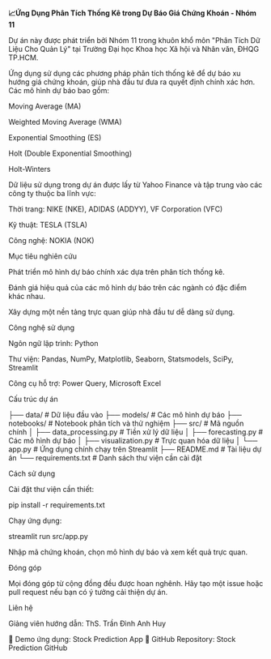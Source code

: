 **📈Ứng Dụng Phân Tích Thống Kê trong Dự Báo Giá Chứng Khoán - Nhóm 11**

Dự án này được phát triển bởi Nhóm 11 trong khuôn khổ môn "Phân Tích Dữ Liệu Cho Quản Lý" tại Trường Đại học Khoa học Xã hội và Nhân văn, ĐHQG TP.HCM.

Ứng dụng sử dụng các phương pháp phân tích thống kê để dự báo xu hướng giá chứng khoán, giúp nhà đầu tư đưa ra quyết định chính xác hơn. Các mô hình dự báo bao gồm:

Moving Average (MA)

Weighted Moving Average (WMA)

Exponential Smoothing (ES)

Holt (Double Exponential Smoothing)

Holt-Winters

Dữ liệu sử dụng trong dự án được lấy từ Yahoo Finance và tập trung vào các công ty thuộc ba lĩnh vực:

Thời trang: NIKE (NKE), ADIDAS (ADDYY), VF Corporation (VFC)

Kỹ thuật: TESLA (TSLA)

Công nghệ: NOKIA (NOK)

Mục tiêu nghiên cứu

Phát triển mô hình dự báo chính xác dựa trên phân tích thống kê.

Đánh giá hiệu quả của các mô hình dự báo trên các ngành có đặc điểm khác nhau.

Xây dựng một nền tảng trực quan giúp nhà đầu tư dễ dàng sử dụng.

Công nghệ sử dụng

Ngôn ngữ lập trình: Python

Thư viện: Pandas, NumPy, Matplotlib, Seaborn, Statsmodels, SciPy, Streamlit

Công cụ hỗ trợ: Power Query, Microsoft Excel

Cấu trúc dự án

├── data/                # Dữ liệu đầu vào
├── models/              # Các mô hình dự báo
├── notebooks/           # Notebook phân tích và thử nghiệm
├── src/                 # Mã nguồn chính
│   ├── data_processing.py   # Tiền xử lý dữ liệu
│   ├── forecasting.py       # Các mô hình dự báo
│   ├── visualization.py     # Trực quan hóa dữ liệu
│   └── app.py               # Ứng dụng chính chạy trên Streamlit
├── README.md            # Tài liệu dự án
└── requirements.txt      # Danh sách thư viện cần cài đặt

Cách sử dụng

Cài đặt thư viện cần thiết:

pip install -r requirements.txt

Chạy ứng dụng:

streamlit run src/app.py

Nhập mã chứng khoán, chọn mô hình dự báo và xem kết quả trực quan.

Đóng góp

Mọi đóng góp từ cộng đồng đều được hoan nghênh. Hãy tạo một issue hoặc pull request nếu bạn có ý tưởng cải thiện dự án.

Liên hệ

Giảng viên hướng dẫn: ThS. Trần Đình Anh Huy

📌 Demo ứng dụng: Stock Prediction App
📌 GitHub Repository: Stock Prediction GitHub
